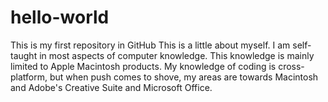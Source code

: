 # hello-world
This is my first repository in GitHub
This is a little about myself. I am self-taught in most aspects of computer knowledge.
This knowledge is mainly limited to Apple Macintosh products. My knowledge of coding
is cross-platform, but when push comes to shove, my areas are towards Macintosh and Adobe's
Creative Suite and Microsoft Office.
